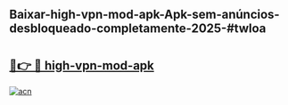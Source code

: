 ## Baixar-high-vpn-mod-apk-Apk-sem-anúncios-desbloqueado-completamente-2025-#twloa

# <h2><a href="https://ainizakaria.my?title=high-vpn-mod-apk&ref=20M">🔗👉 🔴 high-vpn-mod-apk</a></h2>

[![acn](https://github.com/user-attachments/assets/0f9c940e-d8b0-45ae-aac7-cd30a18b3e1c)](https://ainizakaria.my?title=high-vpn-mod-apk&ref=20M)

